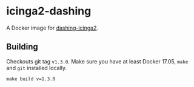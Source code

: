 # icinga2-dashing

A Docker image for [dashing-icinga2](https://github.com/Icinga/dashing-icinga2).

## Building

Checkouts git tag `v1.3.0`. Make sure you have at least Docker 17.05, `make` and `git` installed locally.
```
make build v=1.3.0
```
